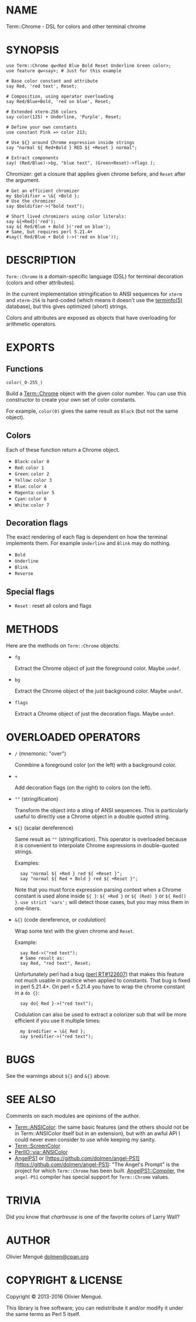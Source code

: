 # NAME

Term::Chrome - DSL for colors and other terminal chrome

# SYNOPSIS

    use Term::Chrome qw<Red Blue Bold Reset Underline Green color>;
    use feature qw<say>; # Just for this example

    # Base color constant and attribute
    say Red, 'red text', Reset;

    # Composition, using operator overloading
    say Red/Blue+Bold, 'red on blue', Reset;

    # Extended xterm-256 colors
    say color(125) + Underline, 'Purple', Reset;

    # Define your own constants
    use constant Pink => color 213;

    # Use ${} around Chrome expression inside strings
    say "normal ${ Red+Bold } RED ${ +Reset } normal";

    # Extract components
    say( (Red/Blue)->bg, "blue text", (Green+Reset)->flags );

Chromizer: get a closure that applies given chrome before, and `Reset` after
the argument.

    # Get an efficient chromizer
    my $boldifier = \&{ +Bold };
    # Use the chromizer
    say $boldifier->("bold text");

    # Short lived chromizers using color literals:
    say &{+Red}('red');
    say &{ Red/Blue + Bold }('red on blue');
    # Same, but requires perl 5.21.4+
    #say(( Red/Blue + Bold )->('red on blue'));

# DESCRIPTION

`Term::Chrome` is a domain-specific language (DSL) for terminal decoration
(colors and other attributes).

In the current implementation stringification to ANSI sequences for `xterm`
and `xterm-256` is hard-coded (which means it doesn't use the [terminfo(5)](http://man.he.net/man5/terminfo)
database), but this gives optimized (short) strings.

Colors and attributes are exposed as objects that have overloading for
arithmetic operators.

# EXPORTS

## Functions

`color(_0-255_)`

Build a [Term::Chrome](https://metacpan.org/pod/Term::Chrome) object with the given color number. You can use this
constructor to create your own set of color constants.

For example, `color(0)` gives the same result as `Black` (but not the same
object).

## Colors

Each of these function return a Chrome object.

- `Black`: `color 0`
- `Red`: `color 1`
- `Green`: `color 2`
- `Yellow`: `color 3`
- `Blue`: `color 4`
- `Magenta`: `color 5`
- `Cyan`: `color 6`
- `White`: `color 7`

## Decoration flags

The exact rendering of each flag is dependent on how the terminal implements
them. For example `Underline` and `Blink` may do nothing.

- `Bold`
- `Underline`
- `Blink`
- `Reverse`

## Special flags

- `Reset` : reset all colors and flags

# METHODS

Here are the methods on `Term::Chrome` objects:

- `fg`

    Extract the Chrome object of just the foreground color. Maybe `undef`.

- `bg`

    Extract the Chrome object of the just background color. Maybe `undef`.

- `flags`

    Extract a Chrome object of just the decoration flags. Maybe `undef`.

# OVERLOADED OPERATORS

- `/` (mnemonic: "over")

    Conmbine a foreground color (on the left) with a background color.

- `+`

    Add decoration flags (on the right) to colors (on the left).

- `""` (stringification)

    Transform the object into a sting of ANSI sequences. This is
    particularly useful to directly use a Chrome object in a double quoted string.

- `${}` (scalar dereference)

    Same result as `""` (stringification). This operator is overloaded because
    it is convenient to interpolate Chrome expressions in double-quoted strings.

    Examples:

        say "normal ${ +Red } red ${ +Reset }";
        say "normal ${ Red + Bold } red ${ +Reset }";

    Note that you must force expression parsing context when a Chrome constant is
    used alone inside `${ }`: `${ +Red }` or `${ (Red) }` or `${ Red() }`.
    `use strict 'vars';` will detect those cases, but you may miss them in
    one-liners.

- `&{}` (code dereference, or _codulation_)

    Wrap some text with the given chrome and `Reset`.

    Example:

        say Red->("red text");
        # Same result as:
        say Red, "red text", Reset;

    Unfortunately perl had a bug
    ([perl RT#122607](https://rt.perl.org/Ticket/Display.html?id=122607)) that makes this feature not much usable in practice when applied to constants. That bug
    is fixed in perl 5.21.4+.
    On perl < 5.21.4 you have to wrap the chrome constant in a `do {}`:

        say do{ Red }->("red text");

    Codulation can also be used to extract a colorizer sub that will be more
    efficient if you use it multiple times:

        my $redifier = \&{ Red };
        say $redifier->("red text");

# BUGS

See the warnings about `${}` and `&{}` above.

# SEE ALSO

Comments on each modules are opinions of the author.

- [Term::ANSIColor](https://metacpan.org/pod/Term::ANSIColor): the same basic features (and the others should not be in
Term::ANSIColor itself but in an extension), but with an awful API I could never
even consider to use while keeping my sanity.
- [Term::ScreenColor](https://metacpan.org/pod/Term::ScreenColor)
- [PerlIO::via::ANSIColor](https://metacpan.org/pod/PerlIO::via::ANSIColor)
- [AngelPS1](https://metacpan.org/pod/AngelPS1) or [https://github.com/dolmen/angel-PS1](https://github.com/dolmen/angel-PS1): "The Angel's Prompt" is
the project for which `Term::Chrome` has been built. [AngelPS1::Compiler](https://metacpan.org/pod/AngelPS1::Compiler),
the `angel-PS1` compiler has special support for `Term::Chrome` values.

# TRIVIA

Did you know that _chartreuse_ is one of the favorite colors of Larry Wall?

# AUTHOR

Olivier Mengué <dolmen@cpan.org>

# COPYRIGHT & LICENSE

Copyright © 2013-2016 Olivier Mengué.

This library is free software; you can redistribute it and/or modify it under
the same terms as Perl 5 itself.
